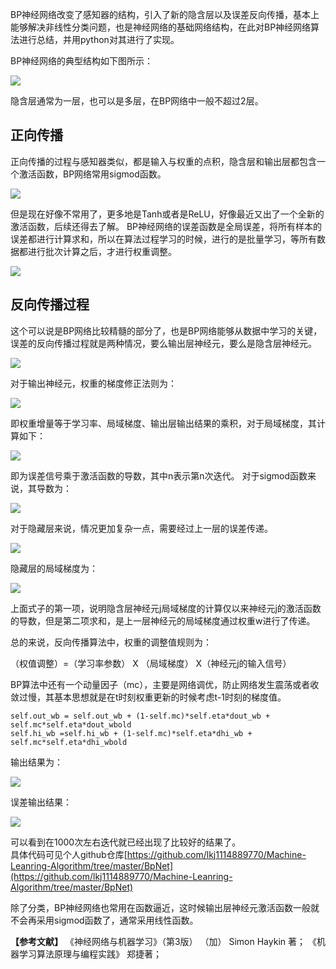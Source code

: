 BP神经网络改变了感知器的结构，引入了新的隐含层以及误差反向传播，基本上能够解决非线性分类问题，也是神经网络的基础网络结构，在此对BP神经网络算法进行总结，并用python对其进行了实现。


BP神经网络的典型结构如下图所示：

![](https://timgsa.baidu.com/timg?image&quality=80&size=b9999_10000&sec=1508759278442&di=35b034d166ee7a0c6e09c7154c096d3f&imgtype=0&src=http%3A%2F%2Fimgsrc.baidu.com%2Fbaike%2Fpic%2Fitem%2F9922720e0cf3d7ca65c52b8ef01fbe096b63a912.jpg)

隐含层通常为一层，也可以是多层，在BP网络中一般不超过2层。

## 正向传播
正向传播的过程与感知器类似，都是输入与权重的点积，隐含层和输出层都包含一个激活函数，BP网络常用sigmod函数。

![](https://i.imgur.com/5FpsaS2.png)

但是现在好像不常用了，更多地是Tanh或者是ReLU，好像最近又出了一个全新的激活函数，后续还得去了解。
BP神经网络的误差函数是全局误差，将所有样本的误差都进行计算求和，所以在算法过程学习的时候，进行的是批量学习，等所有数据都进行批次计算之后，才进行权重调整。

![](https://i.imgur.com/vW9ndOr.png)

## 反向传播过程
这个可以说是BP网络比较精髓的部分了，也是BP网络能够从数据中学习的关键，误差的反向传播过程就是两种情况，要么输出层神经元，要么是隐含层神经元。

![](https://i.imgur.com/1luEa3W.png)

对于输出神经元，权重的梯度修正法则为：

![](https://i.imgur.com/vc9TjCN.png)

即权重增量等于学习率、局域梯度、输出层输出结果的乘积，对于局域梯度，其计算如下：

![](https://i.imgur.com/xvHCU1P.png)

即为误差信号乘于激活函数的导数，其中n表示第n次迭代。
对于sigmod函数来说，其导数为：

![](https://i.imgur.com/nQVO1tw.png)

对于隐藏层来说，情况更加复杂一点，需要经过上一层的误差传递。

![](https://i.imgur.com/Ep6t5KR.png)

隐藏层的局域梯度为：

![](https://i.imgur.com/pC56jAc.png)

上面式子的第一项，说明隐含层神经元j局域梯度的计算仅以来神经元j的激活函数的导数，但是第二项求和，是上一层神经元的局域梯度通过权重w进行了传递。

总的来说，反向传播算法中，权重的调整值规则为：

（权值调整）=（学习率参数） X （局域梯度） X（神经元j的输入信号）

BP算法中还有一个动量因子（mc），主要是网络调优，防止网络发生震荡或者收敛过慢，其基本思想就是在t时刻权重更新的时候考虑t-1时刻的梯度值。
	
	self.out_wb = self.out_wb + (1-self.mc)*self.eta*dout_wb + self.mc*self.eta*dout_wbold
	self.hi_wb =self.hi_wb + (1-self.mc)*self.eta*dhi_wb + self.mc*self.eta*dhi_wbold

            
输出结果为：

![](https://i.imgur.com/GYv2q53.png)
            
误差输出结果：

![](https://i.imgur.com/xAXcgfX.png)
            
可以看到在1000次左右迭代就已经出现了比较好的结果了。  
具体代码可见个人github仓库[https://github.com/lkj1114889770/Machine-Leanring-Algorithm/tree/master/BpNet](https://github.com/lkj1114889770/Machine-Leanring-Algorithm/tree/master/BpNet)        
            
除了分类，BP神经网络也常用在函数逼近，这时候输出层神经元激活函数一般就不会再采用sigmod函数了，通常采用线性函数。


**【参考文献】**
《神经网络与机器学习》（第3版） （加） Simon Haykin 著；
《机器学习算法原理与编程实践》 郑捷著；
            
            
            
            
            
        
